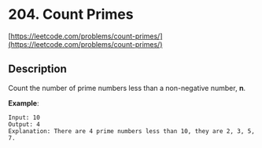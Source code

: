 # 204. Count Primes

[https://leetcode.com/problems/count-primes/](https://leetcode.com/problems/count-primes/)

## Description

Count the number of prime numbers less than a non-negative number, **n**.

**Example**:

    Input: 10
    Output: 4
    Explanation: There are 4 prime numbers less than 10, they are 2, 3, 5, 7.

